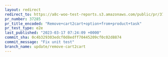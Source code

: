 ```yaml
---
layout: redirect
redirect_to: https://a8c-woo-test-reports.s3.amazonaws.com/public/pr/37285/e2e/index.html
pr_number: 37285
pr_title_encoded: "Remove+cart2cart+option+from+product+task"
pr_test_type: e2e
last_published: "2023-03-17 07:24:09 +0000"
commit_sha: 0c4b329303edcf0d8edff70445209cf0c02d8874
commit_message: "Fix unit test"
branch_name: update/remove-cart2cart
---
```

